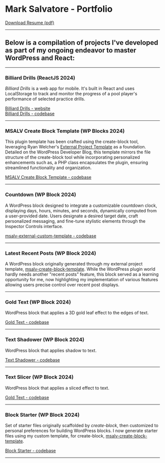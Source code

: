 # Mark Salvatore - Portfolio

[Download Resume (pdf)](Mark_Salvatore_WordPress.pdf)

---
## Below is a compilation of projects I've developed as part of my ongoing endeavor to master WordPress and React:

---

### Billiard Drills (ReactJS 2024)

*Billiard Drills* is a web app for mobile. It's built in React and uses LocalStorage to track and monitor the progress of a pool player's performance of selected practice drills.

[Billiard Drills - website](http://billiard-drills.web.app)  
[Billiard Drills - codebase](https://github.com/salvatoremark/billiard-drills)

---

### MSALV Create Block Template (WP Blocks 2024)

This plugin template has been crafted using the create-block tool, leveraging Ryan Welcher's [External Project Template](https://developer.wordpress.org/news/2024/04/16/creating-an-external-project-template-for-create-block/) as a foundation. Detailed on the WordPress Developer Blog, this template mirrors the file structure of the create-block tool while incorporating personalized enhancements such as, a PHP class encapsulates the plugin, ensuring streamlined functionality and organization.
 
[MSALV Create Block Template - codebase](https://github.com/salvatoremark/msalv-create-block-template)

---

### Countdown (WP Block 2024)

A WordPress block designed to integrate a customizable countdown clock, displaying days, hours, minutes, and seconds, dynamically computed from a user-provided date. Users designate a desired target date, craft personalized messaging, and fine-tune stylistic elements through the Inspector Controls interface.

[msalv-external-custom-template - codebase](https://github.com/salvatoremark/msalv-create-block-template)

---

### Latest Recent Posts (WP Block 2024)

A WordPress block originally generated through my external project template, [msalv-create-block-template](https://github.com/salvatoremark/msalv-create-block-template). While the WordPress plugin world hardly needs another "recent posts" feature, this block served as a learning opportunity for me, now highlighting my implementation of various features allowing users precise control over recent post displays.

---

### Gold Text (WP Block 2024)

WordPress block that applies a 3D gold leaf effect to the edges of text.

[Gold Text - codebase](https://github.com/salvatoremark/golden-text)

---

### Text Shadower (WP Block 2024)

WordPress block that applies shadow to text.

[Text Shadower - codebase](https://github.com/salvatoremark/text-shadower)

---

### Text Slicer (WP Block 2024)

WordPress block that applies a sliced effect to text.

[Gold Text - codebase](https://github.com/salvatoremark/text-slicer)

---

### Block Starter (WP Block 2024)

Set of starter files originally scaffolded by *create-block*, then customized to personal preferences for building WordPress blocks. I now generate starter files using my custom template, for create-block, [msalv-create-block-template](https://github.com/salvatoremark/msalv-create-block-template).

[Block Starter - codebase](https://github.com/salvatoremark/block-starter)

---